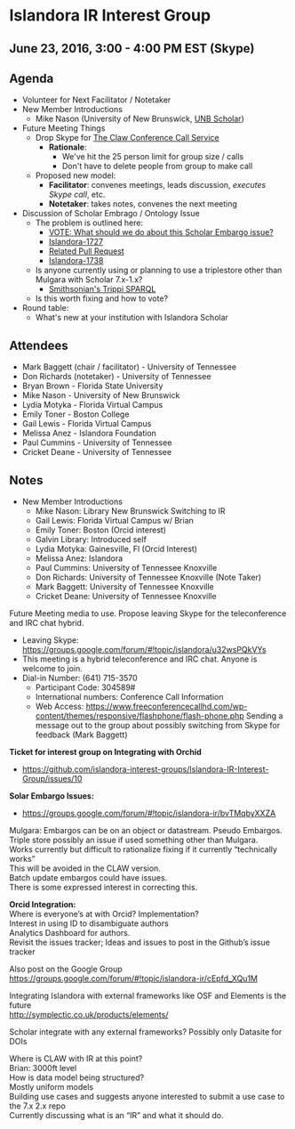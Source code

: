# Islandora IR Interest Group
## June 23, 2016, 3:00 - 4:00 PM EST (Skype)

## Agenda
* Volunteer for Next Facilitator / Notetaker
* New Member Introductions
	* Mike Nason (University of New Brunswick, [UNB Scholar](https://unbscholar.lib.unb.ca/))
* Future Meeting Things
	* Drop Skype for [The Claw Conference Call Service](https://groups.google.com/forum/#!topic/islandora/u32wsPQkVYs)
		* **Rationale**:  
			* We've hit the 25 person limit for group size / calls
			* Don't have to delete people from group to make call
	* Proposed new model:
		* **Facilitator**: convenes meetings, leads discussion, *executes Skype call*, etc.
		* **Notetaker**: takes notes, convenes the next meeting
* Discussion of Scholar Embrago / Ontology Issue
	* The problem is outlined here:
		* [VOTE: What should we do about this Scholar Embargo issue?](https://groups.google.com/forum/#!topic/islandora-ir/bvTMqbyXXZA)
		* [Islandora-1727](https://jira.duraspace.org/browse/ISLANDORA-1727)
		* [Related Pull Request](https://github.com/Islandora/islandora_ontology/pull/5)
		* [Islandora-1738](https://jira.duraspace.org/browse/ISLANDORA-1738)
	* Is anyone currently using or planning to use a triplestore other than Mulgara with Scholar 7.x-1.x?
		* [Smithsonian's Trippi SPARQL](https://groups.google.com/forum/#!searchin/islandora/triplestore/islandora/2BDumkJADN4/uvBTQRatAAAJ)
	* Is this worth fixing and how to vote?
* Round table:
	* What's new at your institution with Islandora Scholar

## Attendees
* Mark Baggett (chair / facilitator) - University of Tennessee
* Don Richards (notetaker) - University of Tennessee
* Bryan Brown - Florida State University
* Mike Nason - University of New Brunswick
* Lydia Motyka - Florida Virtual Campus
* Emily Toner - Boston College
* Gail Lewis - Florida Virtual Campus
* Melissa Anez - Islandora Foundation
* Paul Cummins - University of Tennessee
* Cricket Deane - University of Tennessee

## Notes
* New Member Introductions
	* Mike Nason: Library New Brunswick Switching to IR	
	* Gail Lewis: Florida Virtual Campus w/ Brian 
	* Emily Toner: Boston (Orcid interest) 
	* Galvin Library: Introduced self
	* Lydia Motyka: Gainesville, Fl (Orcid Interest) 
	* Melissa Anez: Islandora
	* Paul Cummins: University of Tennessee Knoxville
	* Don Richards: University of Tennessee Knoxville (Note Taker)
	* Mark Baggett: University of Tennessee Knoxville
	* Cricket Deane: University of Tennessee Knoxville

Future Meeting media to use. Propose leaving Skype for the teleconference and IRC chat hybrid.
* Leaving Skype: https://groups.google.com/forum/#!topic/islandora/u32wsPQkVYs
* This meeting is a hybrid teleconference and IRC chat. Anyone is welcome to join. 
* Dial-in Number: (641) 715-3570
	* Participant Code: 304589#
	* International numbers: Conference Call Information
	* Web Access: https://www.freeconferencecallhd.com/wp-content/themes/responsive/flashphone/flash-phone.php
Sending a message out to the group about possibly switching from Skype for feedback (Mark Baggett)<br/>


**Ticket for interest group on Integrating with Orchid<br/>**
* https://github.com/islandora-interest-groups/Islandora-IR-Interest-Group/issues/10

**Solar Embargo Issues:**
* https://groups.google.com/forum/#!topic/islandora-ir/bvTMqbyXXZA

Mulgara: Embargos can be on an object or datastream. Pseudo Embargos.<br/>
Triple store possibly an issue if used something other than Mulgara. <br/>
Works currently but difficult to rationalize fixing if it currently “technically works”<br/>
This will be avoided in the CLAW version.<br/>
Batch update embargos could have issues.<br/>
There is some expressed interest in correcting this. <br/>

**Orcid Integration:**<br/>
Where is everyone’s at with Orcid? Implementation?<br/>
Interest in using ID to disambiguate authors<br/>
Analytics Dashboard for authors. <br/>
Revisit the issues tracker; Ideas and issues to post in the Github’s issue tracker<br/>

Also post on the Google Group<br/>
https://groups.google.com/forum/#!topic/islandora-ir/cEpfd_XQu1M<br/>

Integrating Islandora with external frameworks like OSF and Elements is the future<br/>
http://symplectic.co.uk/products/elements/

Scholar integrate with any external frameworks? Possibly only Datasite for DOIs<br/>

Where is CLAW with IR at this point?<br/>
Brian: 3000ft level<br/>
How is data model being structured? <br/>
Mostly uniform models<br/>
Building use cases and suggests anyone interested to submit a use case to the 7.x 2.x repo<br/>
Currently discussing what is an “IR” and what it should do.

		
